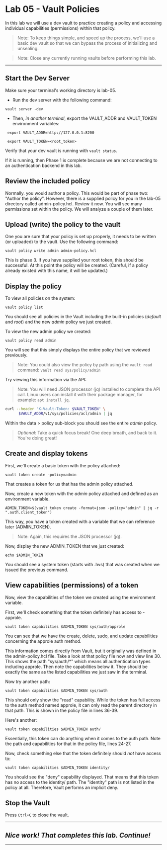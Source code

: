 # Lab 05 - Vault Policies

In this lab we will use a dev vault to practice creating a policy and accessing individual capabilities (permissions) within that policy.

> Note: To keep things simple, and speed up the process, we'll use a basic dev vault so that we can bypass the process of initializing and unsealing.

> Note: Close any currently running vaults before performing this lab.

---

## Start the Dev Server
Make sure your terminal's working directory is lab-05. 

- Run the dev server with the following command:

`vault server -dev`

- Then, *in another terminal*, export the VAULT_ADDR and VAULT_TOKEN environment variables:

` export VAULT_ADDR=http://127.0.0.1:8200`

` export VAULT_TOKEN=<root_token>`

Verify that your dev vault is running with `vault status`. 

If it is running, then Phase 1 is complete because we are not connecting to an authentication backend in this lab.

## Review the included policy
Normally. you would author a policy. This would be part of phase two: "Author the policy". However, there is a supplied policy for you in the lab-05 directory called admin-policy.hcl. Review it now. You will see many permissions set within the policy. We will analyze a couple of them later.

## Upload (write) the policy to the vault
One you are sure that your policy is set up properly, it needs to be written (or uploaded) to the vault. Use the following command:

`vault policy write admin admin-policy.hcl`

This is phase 3. If you have supplied your root token, this should be successful. At this point the policy will be created. (Careful, if a policy already existed with this name, it will be updated.) 

## Display the policy
To view all policies on the system:

`vault policy list`

You should see all policies in the Vault including the built-in policies (*default* and *root*) and the new *admin* policy we just created.

To view the new admin policy we created:

`vault policy read admin`

You will see that this simply displays the entire policy that we reviewed previously.

> Note: You could also view the policy by path using the `vault read` command: `vault read sys/policy/admin`

Try viewing this information via the API:

> Note: You will need JSON processor (jq) installed to complete the API call. Linux users can install it with their package manager, for example: `apt install jq`. 

```bash
curl --header "X-Vault-Token: $VAULT_TOKEN" \
      $VAULT_ADDR/v1/sys/policies/acl/admin | jq
```

Within the data > policy sub-block you should see the entire *admin* policy.

> *Optional*: Take a quick focus break! One deep breath, and back to it. You're doing great!

## Create and display tokens
First, we'll create a basic token with the policy attached:

`vault token create -policy=admin`

That creates a token for us that has the admin policy attached. 

Now, create a new token with the *admin* policy attached and defined as an environment variable. 

`ADMIN_TOKEN=$(vault token create -format=json -policy="admin" | jq -r ".auth.client_token")`

This way, you have a token created with a variable that we can reference later (ADMIN_TOKEN). 

> Note: Again, this requires the JSON processor (jq).

Now, display the new ADMIN_TOKEN that we just created:

`echo $ADMIN_TOKEN`

You should see a system token (starts with .hvs) that was created when we issued the previous command. 

## View capabilities (permissions) of a token
Now, view the capabilities of the token we created using the environment variable.

First, we'll check something that the token definitely has access to - approle. 

`vault token capabilities $ADMIN_TOKEN sys/auth/approle`

You can see that we have the create, delete, sudo, and update capabilities concerning the approle auth method. 

This information comes directly from Vault, but it originally was defined in the admin-policy.hcl file. Take a look at that policy file now and view line 30. This shows the path "sys/auth/*" which means all authentication types including approle. Then note the capabilities below it. They should be exactly the same as the listed capabilities we just saw in the terminal. 

Now try another path:

`vault token capabilities $ADMIN_TOKEN sys/auth`

This should only show the "read" capability. While the token has full access to the auth method named approle, it can only read the parent directory in that path. This is shown in the policy file in lines 36-39. 

Here's another:

`vault token capabilities $ADMIN_TOKEN auth/`

Essentially, this token can do anything when it comes to the auth path. Note the path and capabilities for that in the policy file, lines 24-27. 

Now, check something else that the token definitely should *not* have access to:

`vault token capabilities $ADMIN_TOKEN identity/`

You should see the "deny" capability displayed. That means that this token has no access to the identity/ path. The "identity" path is not listed in the policy at all. Therefore, Vault performs an implicit deny. 

## Stop the Vault
Press `Ctrl+C` to close the vault.

---
## *Nice work! That completes this lab. Continue!*
---

